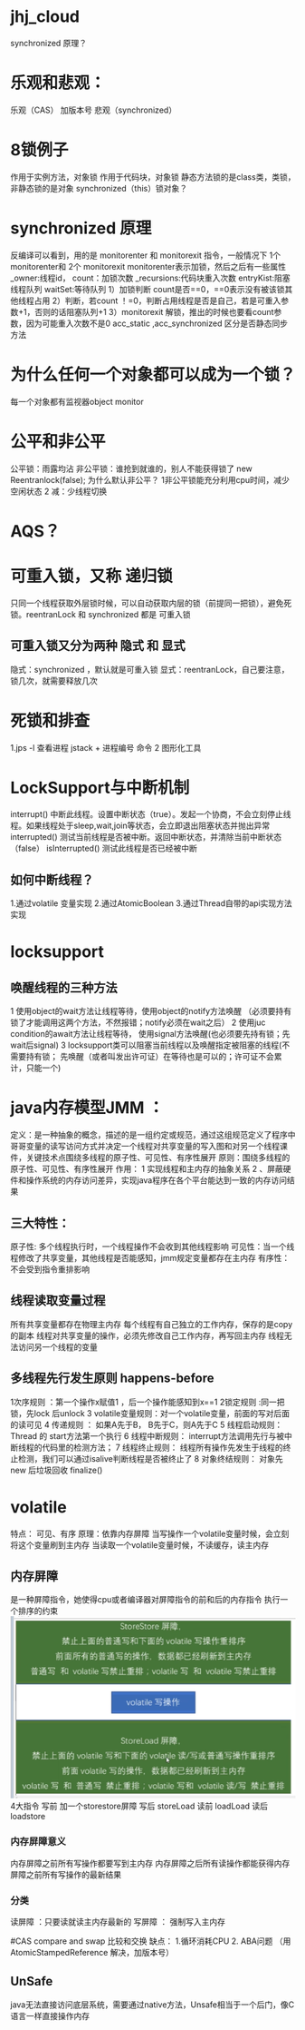 # jhj_cloud
synchronized 原理？
# 乐观和悲观：
乐观（CAS） 加版本号
悲观（synchronized）
# 8锁例子
作用于实例方法，对象锁
作用于代码块，对象锁
静态方法锁的是class类，类锁，非静态锁的是对象
synchronized（this）锁对象？
# synchronized 原理
反编译可以看到，用的是 monitorenter 和 monitorexit 指令，一般情况下 1个monitorenter和 2个 monitorexit
monitorenter表示加锁，然后之后有一些属性 _owner:线程id， count：加锁次数 _recursions:代码块重入次数 entryKist:阻塞线程队列 waitSet:等待队列
1）加锁判断 count是否==0，==0表示没有被该锁其他线程占用
2）判断，若count ！=0，判断占用线程是否是自己，若是可重入参数+1，否则的话阻塞队列+1
3）monitorexit 解锁，推出的时候也要看count参数，因为可能重入次数不是0
acc_static ,acc_synchronized 区分是否静态同步方法
# 为什么任何一个对象都可以成为一个锁？
每一个对象都有监视器object monitor
# 公平和非公平
公平锁：雨露均沾
非公平锁：谁抢到就谁的，别人不能获得锁了
new Reentranlock(false); 
为什么默认非公平？ 1非公平锁能充分利用cpu时间，减少空闲状态  2 减：少线程切换
# AQS？
# 可重入锁，又称 递归锁
只同一个线程获取外层锁时候，可以自动获取内层的锁（前提同一把锁），避免死锁。reentranLock 和 synchronized 都是 可重入锁
## 可重入锁又分为两种 隐式 和 显式
隐式：synchronized ，默认就是可重入锁
显式：reentranLock，自己要注意，锁几次，就需要释放几次
# 死锁和排查
1.jps -l 查看进程 jstack + 进程编号 命令
2 图形化工具
# LockSupport与中断机制
interrupt() 中断此线程。设置中断状态（true）。发起一个协商，不会立刻停止线程。如果线程处于sleep,wait,join等状态，会立即退出阻塞状态并抛出异常
interrupted() 测试当前线程是否被中断。返回中断状态，并清除当前中断状态（false）
isInterrupted() 测试此线程是否已经被中断
## 如何中断线程？
1.通过volatile 变量实现
2.通过AtomicBoolean
3.通过Thread自带的api实现方法实现
# locksupport
## 唤醒线程的三种方法
1 使用object的wait方法让线程等待，使用object的notify方法唤醒 （必须要持有锁了才能调用这两个方法，不然报错；notify必须在wait之后）
2 使用juc condition的await方法让线程等待， 使用signal方法唤醒(也必须要先持有锁；先wait后signal)
3 locksupport类可以阻塞当前线程以及唤醒指定被阻塞的线程(不需要持有锁； 先唤醒（或者叫发出许可证）在等待也是可以的；许可证不会累计，只能一个)
# java内存模型JMM ：
定义：是一种抽象的概念，描述的是一组约定或规范，通过这组规范定义了程序中哥哥变量的读写访问方式并决定一个线程对共享变量的写入图和对另一个线程课件，关键技术点围绕多线程的原子性、可见性、有序性展开
原则：围绕多线程的原子性、可见性、有序性展开
作用： 1 实现线程和主内存的抽象关系 2 、屏蔽硬件和操作系统的内存访问差异，实现java程序在各个平台能达到一致的内存访问结果
## 三大特性：
原子性: 多个线程执行时，一个线程操作不会收到其他线程影响
可见性：当一个线程修改了共享变量，其他线程是否能感知，jmm规定变量都存在主内存
有序性：不会受到指令重排影响
## 线程读取变量过程
所有共享变量都存在物理主内存
每个线程有自己独立的工作内存，保存的是copy的副本
线程对共享变量的操作，必须先修改自己工作内存，再写回主内存
线程无法访问另一个线程的变量
## 多线程先行发生原则 happens-before
1次序规则 ：第一个操作x赋值1 ，后一个操作能感知到x==1
2锁定规则 :同一把锁，先lock 后unlock
3 volatile变量规则：对一个volatile变量，前面的写对后面的读可见
4 传递规则 ： 如果A先于B， B先于C，则A先于C
5 线程启动规则： Thread 的 start方法第一个执行
6 线程中断规则： interrupt方法调用先行与被中断线程的代码里的检测方法；
7 线程终止规则： 线程所有操作先发生于线程的终止检测，我们可以通过isalive判断线程是否被终止了
8 对象终结规则： 对象先 new 后垃圾回收 finalize()
# volatile
特点： 可见、有序
原理：依靠内存屏障
当写操作一个volatile变量时候，会立刻将这个变量刷到主内存
当读取一个volatile变量时候，不读缓存，读主内存
## 内存屏障
是一种屏障指令，她使得cpu或者编译器对屏障指令的前和后的内存指令 执行一个排序的约束
![img.png](img.png)
4大指令 
写前 加一个storestore屏障
写后 storeLoad
读前 loadLoad
读后 loadstore
### 内存屏障意义
内存屏障之前所有写操作都要写到主内存
内存屏障之后所有读操作都能获得内存屏障之前所有写操作的最新结果
### 分类
读屏障 ：只要读就读主内存最新的
写屏障 ： 强制写入主内存

#CAS 
compare and swap 比较和交换
缺点： 1.循环消耗CPU 2. ABA问题 （用 AtomicStampedReference 解决，加版本号）
## UnSafe
java无法直接访问底层系统，需要通过native方法，Unsafe相当于一个后门，像C语言一样直接操作内存



